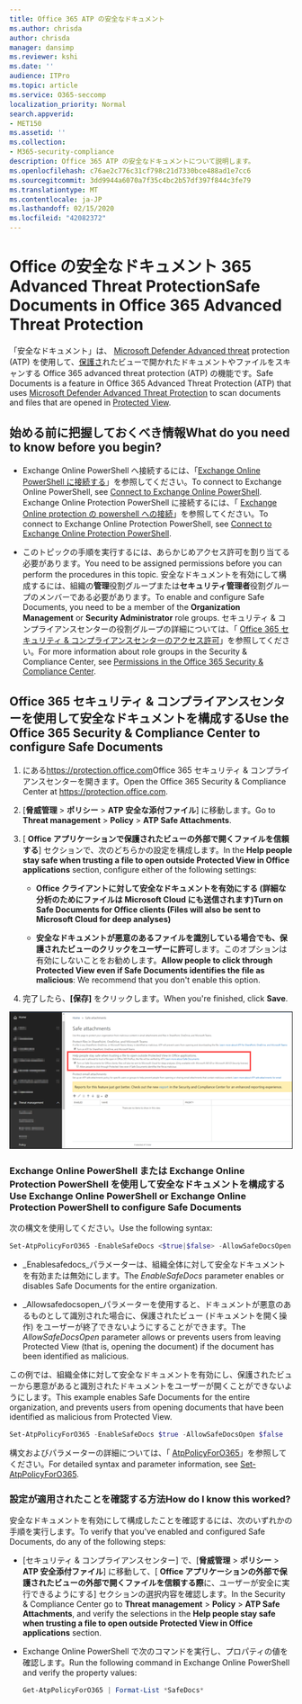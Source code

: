 ```yaml
---
title: Office 365 ATP の安全なドキュメント
ms.author: chrisda
author: chrisda
manager: dansimp
ms.reviewer: kshi
ms.date: ''
audience: ITPro
ms.topic: article
ms.service: O365-seccomp
localization_priority: Normal
search.appverid:
- MET150
ms.assetid: ''
ms.collection:
- M365-security-compliance
description: Office 365 ATP の安全なドキュメントについて説明します。
ms.openlocfilehash: c76ae2c776c31cf798c21d7330bce488ad1e7cc6
ms.sourcegitcommit: 3dd9944a6070a7f35c4bc2b57df397f844c3fe79
ms.translationtype: MT
ms.contentlocale: ja-JP
ms.lasthandoff: 02/15/2020
ms.locfileid: "42082372"
---
```

# <a name="safe-documents-in-office-365-advanced-threat-protection"></a><span data-ttu-id="3b95a-103">Office の安全なドキュメント 365 Advanced Threat Protection</span><span class="sxs-lookup"><span data-stu-id="3b95a-103">Safe Documents in Office 365 Advanced Threat Protection</span></span>

<span data-ttu-id="3b95a-104">「安全なドキュメント」は、 [Microsoft Defender Advanced threat](https://docs.microsoft.com/windows/security/threat-protection/microsoft-defender-atp/microsoft-defender-advanced-threat-protection) protection (ATP) を使用して、[保護さ](https://support.office.com/article/d6f09ac7-e6b9-4495-8e43-2bbcdbcb6653)れたビューで開かれたドキュメントやファイルをスキャンする Office 365 advanced threat protection (ATP) の機能です。</span><span class="sxs-lookup"><span data-stu-id="3b95a-104">Safe Documents is a feature in Office 365 Advanced Threat Protection (ATP) that uses [Microsoft Defender Advanced Threat Protection](https://docs.microsoft.com/windows/security/threat-protection/microsoft-defender-atp/microsoft-defender-advanced-threat-protection) to scan documents and files that are opened in [Protected View](https://support.office.com/article/d6f09ac7-e6b9-4495-8e43-2bbcdbcb6653).</span></span>

## <a name="what-do-you-need-to-know-before-you-begin"></a><span data-ttu-id="3b95a-105">始める前に把握しておくべき情報</span><span class="sxs-lookup"><span data-stu-id="3b95a-105">What do you need to know before you begin?</span></span>

- <span data-ttu-id="3b95a-106">Exchange Online PowerShell へ接続するには、「[Exchange Online PowerShell に接続する](https://docs.microsoft.com/powershell/exchange/exchange-online/connect-to-exchange-online-powershell/connect-to-exchange-online-powershell)」を参照してください。</span><span class="sxs-lookup"><span data-stu-id="3b95a-106">To connect to Exchange Online PowerShell, see [Connect to Exchange Online PowerShell](https://docs.microsoft.com/powershell/exchange/exchange-online/connect-to-exchange-online-powershell/connect-to-exchange-online-powershell).</span></span> <span data-ttu-id="3b95a-107">Exchange Online Protection PowerShell に接続するには、「 [Exchange Online protection の powershell への接続](https://docs.microsoft.com/powershell/exchange/exchange-eop/connect-to-exchange-online-protection-powershell)」を参照してください。</span><span class="sxs-lookup"><span data-stu-id="3b95a-107">To connect to Exchange Online Protection PowerShell, see [Connect to Exchange Online Protection PowerShell](https://docs.microsoft.com/powershell/exchange/exchange-eop/connect-to-exchange-online-protection-powershell).</span></span>

- <span data-ttu-id="3b95a-108">このトピックの手順を実行するには、あらかじめアクセス許可を割り当てる必要があります。</span><span class="sxs-lookup"><span data-stu-id="3b95a-108">You need to be assigned permissions before you can perform the procedures in this topic.</span></span> <span data-ttu-id="3b95a-109">安全なドキュメントを有効にして構成するには、組織の**管理**役割グループまたは**セキュリティ管理者**役割グループのメンバーである必要があります。</span><span class="sxs-lookup"><span data-stu-id="3b95a-109">To enable and configure Safe Documents, you need to be a member of the **Organization Management** or **Security Administrator** role groups.</span></span> <span data-ttu-id="3b95a-110">セキュリティ & コンプライアンスセンターの役割グループの詳細については、「 [Office 365 セキュリティ & コンプライアンスセンターのアクセス許可](permissions-in-the-security-and-compliance-center.md)」を参照してください。</span><span class="sxs-lookup"><span data-stu-id="3b95a-110">For more information about role groups in the Security & Compliance Center, see [Permissions in the Office 365 Security & Compliance Center](permissions-in-the-security-and-compliance-center.md).</span></span>

## <a name="use-the-office-365-security--compliance-center-to-configure-safe-documents"></a><span data-ttu-id="3b95a-111">Office 365 セキュリティ & コンプライアンスセンターを使用して安全なドキュメントを構成する</span><span class="sxs-lookup"><span data-stu-id="3b95a-111">Use the Office 365 Security & Compliance Center to configure Safe Documents</span></span>

1. <span data-ttu-id="3b95a-112">にある<https://protection.office.com>Office 365 セキュリティ & コンプライアンスセンターを開きます。</span><span class="sxs-lookup"><span data-stu-id="3b95a-112">Open the Office 365 Security & Compliance Center at <https://protection.office.com>.</span></span>

2. <span data-ttu-id="3b95a-113">[**脅威管理** \> **ポリシー** \> **ATP 安全な添付ファイル**] に移動します。</span><span class="sxs-lookup"><span data-stu-id="3b95a-113">Go to **Threat management** \> **Policy** \> **ATP Safe Attachments**.</span></span>

3. <span data-ttu-id="3b95a-114">[ **Office アプリケーションで保護されたビューの外部で開くファイルを信頼する**] セクションで、次のどちらかの設定を構成します。</span><span class="sxs-lookup"><span data-stu-id="3b95a-114">In the **Help people stay safe when trusting a file to open outside Protected View in Office applications** section, configure either of the following settings:</span></span>

   - <span data-ttu-id="3b95a-115">**Office クライアントに対して安全なドキュメントを有効にする (詳細な分析のためにファイルは Microsoft Cloud にも送信されます)**</span><span class="sxs-lookup"><span data-stu-id="3b95a-115">**Turn on Safe Documents for Office clients (Files will also be sent to Microsoft Cloud for deep analyses)**</span></span>

   - <span data-ttu-id="3b95a-116">**安全なドキュメントが悪意のあるファイルを識別している場合でも、保護されたビューのクリックをユーザーに許可**します。このオプションは有効にしないことをお勧めします。</span><span class="sxs-lookup"><span data-stu-id="3b95a-116">**Allow people to click through Protected View even if Safe Documents identifies the file as malicious**: We recommend that you don't enable this option.</span></span>

4. <span data-ttu-id="3b95a-117">完了したら、**[保存]** をクリックします。</span><span class="sxs-lookup"><span data-stu-id="3b95a-117">When you're finished, click **Save**.</span></span>

![ATP の「安全な添付ファイル」ページ](../../media/safe-docs.png)

### <a name="use-exchange-online-powershell-or-exchange-online-protection-powershell-to-configure-safe-documents"></a><span data-ttu-id="3b95a-119">Exchange Online PowerShell または Exchange Online Protection PowerShell を使用して安全なドキュメントを構成する</span><span class="sxs-lookup"><span data-stu-id="3b95a-119">Use Exchange Online PowerShell or Exchange Online Protection PowerShell to configure Safe Documents</span></span>

<span data-ttu-id="3b95a-120">次の構文を使用してください。</span><span class="sxs-lookup"><span data-stu-id="3b95a-120">Use the following syntax:</span></span>

```powershell
Set-AtpPolicyForO365 -EnableSafeDocs <$true|$false> -AllowSafeDocsOpen <$true|$false>
```

- <span data-ttu-id="3b95a-121">_Enablesafedocs_パラメーターは、組織全体に対して安全なドキュメントを有効または無効にします。</span><span class="sxs-lookup"><span data-stu-id="3b95a-121">The _EnableSafeDocs_ parameter enables or disables Safe Documents for the entire organization.</span></span>

- <span data-ttu-id="3b95a-122">_Allowsafedocsopen_パラメーターを使用すると、ドキュメントが悪意のあるものとして識別された場合に、保護されたビュー (ドキュメントを開く操作) をユーザーが終了できないようにすることができます。</span><span class="sxs-lookup"><span data-stu-id="3b95a-122">The _AllowSafeDocsOpen_ parameter allows or prevents users from leaving Protected View (that is, opening the document) if the document has been identified as malicious.</span></span>

<span data-ttu-id="3b95a-123">この例では、組織全体に対して安全なドキュメントを有効にし、保護されたビューから悪意があると識別されたドキュメントをユーザーが開くことができないようにします。</span><span class="sxs-lookup"><span data-stu-id="3b95a-123">This example enables Safe Documents for the entire organization, and prevents users from opening documents that have been identified as malicious from Protected View.</span></span>

```powershell
Set-AtpPolicyForO365 -EnableSafeDocs $true -AllowSafeDocsOpen $false
```

<span data-ttu-id="3b95a-124">構文およびパラメーターの詳細については、「 [AtpPolicyForO365](https://docs.microsoft.com/powershell/module/exchange/advanced-threat-protection/set-atppolicyforo365)」を参照してください。</span><span class="sxs-lookup"><span data-stu-id="3b95a-124">For detailed syntax and parameter information, see [Set-AtpPolicyForO365](https://docs.microsoft.com/powershell/module/exchange/advanced-threat-protection/set-atppolicyforo365).</span></span>

### <a name="how-do-i-know-this-worked"></a><span data-ttu-id="3b95a-125">設定が適用されたことを確認する方法</span><span class="sxs-lookup"><span data-stu-id="3b95a-125">How do I know this worked?</span></span>

<span data-ttu-id="3b95a-126">安全なドキュメントを有効にして構成したことを確認するには、次のいずれかの手順を実行します。</span><span class="sxs-lookup"><span data-stu-id="3b95a-126">To verify that you've enabled and configured Safe Documents, do any of the following steps:</span></span>

- <span data-ttu-id="3b95a-127">[セキュリティ & コンプライアンスセンター] で、[**脅威管理** \> **ポリシー** \> **ATP 安全添付ファイル**] に移動して、[ **Office アプリケーションの外部で保護されたビューの外部で開くファイルを信頼する際**に、ユーザーが安全に実行できるようにする] セクションの選択内容を確認します。</span><span class="sxs-lookup"><span data-stu-id="3b95a-127">In the Security & Compliance Center go to **Threat management** \> **Policy** \> **ATP Safe Attachments**, and verify the selections in the **Help people stay safe when trusting a file to open outside Protected View in Office applications** section.</span></span>

- <span data-ttu-id="3b95a-128">Exchange Online PowerShell で次のコマンドを実行し、プロパティの値を確認します。</span><span class="sxs-lookup"><span data-stu-id="3b95a-128">Run the following command in Exchange Online PowerShell and verify the property values:</span></span>

  ```powershell
  Get-AtpPolicyForO365 | Format-List *SafeDocs*
  ```
